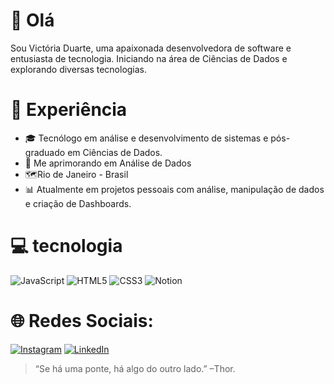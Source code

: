 # 👋 Olá

Sou Victória Duarte, uma apaixonada desenvolvedora de software e entusiasta de tecnologia.
Iniciando na área de Ciências de Dados e explorando diversas tecnologias.


# 🚀 Experiência

- 🎓 Tecnólogo em análise e desenvolvimento de sistemas e pós-graduado em Ciências de Dados.
- 📖 Me aprimorando em Análise de Dados
- 🗺️Rio de Janeiro - Brasil
- 📊 Atualmente em projetos pessoais com análise, manipulação de dados e criação de Dashboards.



# 💻 tecnologia
![JavaScript](https://img.shields.io/badge/javascript-%23323330.svg?style=for-the-badge&logo=javascript&logoColor=%23F7DF1E)  ![HTML5](https://img.shields.io/badge/html5-%23E34F26.svg?style=for-the-badge&logo=html5&logoColor=white) ![CSS3](https://img.shields.io/badge/css3-%231572B6.svg?style=for-the-badge&logo=css3&logoColor=white)   ![Notion](https://img.shields.io/badge/Notion-%23000000.svg?style=for-the-badge&logo=notion&logoColor=white) 

# 🌐 Redes Sociais:
[![Instagram](https://img.shields.io/badge/Instagram-%23E4405F.svg?logo=Instagram&logoColor=white)](https://www.instagram.com/victoriaduartte._/) [![LinkedIn](https://img.shields.io/badge/LinkedIn-%230077B5.svg?logo=linkedin&logoColor=white)](https://www.linkedin.com/in/vict%C3%B3ria-duarte-150430206/) 

> “Se há uma ponte, há algo do outro lado.” –Thor.
